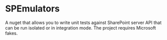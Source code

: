 SPEmulators
===========

A nuget that allows you to write unit tests against SharePoint server API that can be run isolated or in integration mode. The project requires Microsoft fakes.
